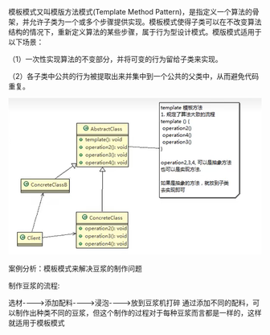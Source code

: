 模板模式又叫模版方法模式(Template Method Pattern)，是指定义一个算法的骨架，并允许子类为一个或多个步骤提供实现。模板模式使得子类可以在不改变算法结构的情况下，重新定义算法的某些步骤，属于行为型设计模式。模版模式适用于以下场景：

（1）一次性实现算法的不变部分，并将可变的行为留给子类来实现。

（2）各子类中公共的行为被提取出来并集中到一个公共的父类中，从而避免代码重复。

![img.png](img.png)

案例分析：模板模式来解决豆浆的制作问题

制作豆浆的流程:

选材---->添加配料---->浸泡---->放到豆浆机打碎
通过添加不同的配料，可以制作出种类不同的豆浆，但这个制作的过程对于每种豆浆而言都是一样的，这样就适用于模板模式